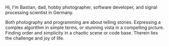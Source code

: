  Hi, I'm Bastian, dad, hobby photographer, software developer, and signal processing scientist in Germany.

Both photography and programming are about telling stories. Expressing a complex algorithm in simple terms, or stunning vista in a compelling picture. Finding order and simplicity in a chaotic scene or code base. Therein lies the challenge and joy of life. 
